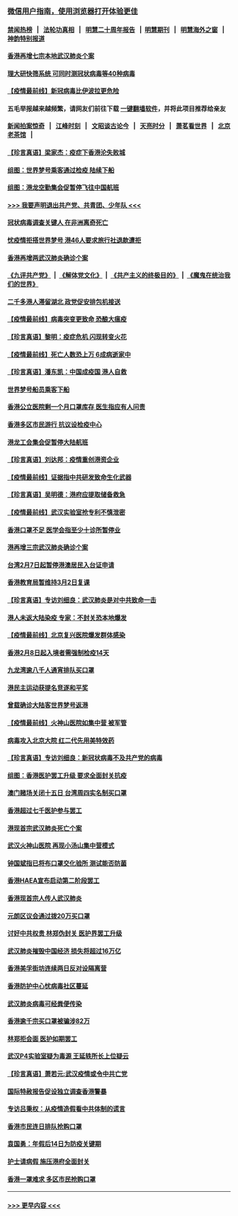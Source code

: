 ### [微信用户指南，使用浏览器打开体验更佳](https://github.com/gfw-breaker/banned-news1/blob/master/indexes/wechat-guide.md?t=0)
#### [禁闻热榜](热点新闻.md?t=0)  &nbsp;&nbsp;|&nbsp;&nbsp; [法轮功真相](https://github.com/gfw-breaker/truth/blob/master/README.md?t=0) &nbsp;&nbsp;|&nbsp;&nbsp; [明慧二十周年报告](https://github.com/gfw-breaker/mh-reports/blob/master/README.md?t=0) &nbsp;&nbsp;|&nbsp;&nbsp;[明慧期刊](https://github.com/gfw-breaker/mh-qikan) &nbsp;&nbsp;|&nbsp;&nbsp; [明慧海外之窗](https://github.com/gfw-breaker/mh-news/blob/master/README.md?t=0) &nbsp;&nbsp;|&nbsp;&nbsp; [神韵特别报道](https://github.com/gfw-breaker/mh-news/blob/master/shenyun.md?t=0)
#### [香港再增七宗本地武汉肺炎个案](../pages/nsc415/n11862405.md?t=02130355) 
#### [理大研快筛系统 可同时测冠状病毒等40种病毒](../pages/nsc415/n11862376.md?t=02130355) 
#### [【疫情最前线】新冠病毒比伊波拉更危险](../pages/nsc415/n11862199.md?t=02130355) 
#### 五毛举报越来越频繁，请网友们前往下载 [一键翻墙软件](https://github.com/gfw-breaker/ssr-accounts)，并将此项目推荐给亲友
#### [新闻拍案惊奇](https://github.com/gfw-breaker/banned-news1/blob/master/pages/link4.md) &nbsp;&nbsp;|&nbsp;&nbsp; [江峰时刻](https://github.com/gfw-breaker/banned-news1/blob/master/pages/link4.md) &nbsp;&nbsp;|&nbsp;&nbsp; [文昭谈古论今](https://github.com/gfw-breaker/banned-news1/blob/master/pages/link4.md) &nbsp;&nbsp;|&nbsp;&nbsp; [天亮时分](https://github.com/gfw-breaker/banned-news1/blob/master/pages/link4.md) &nbsp;&nbsp;|&nbsp;&nbsp; [萧茗看世界](https://github.com/gfw-breaker/banned-news1/blob/master/pages/link4.md) &nbsp;&nbsp;|&nbsp;&nbsp; [北京老茶馆](https://github.com/gfw-breaker/banned-news1/blob/master/pages/link4.md) &nbsp;&nbsp;|&nbsp;&nbsp; 
#### [【珍言真语】梁家杰：疫症下香港沦失败城](../pages/nsc415/n11861588.md?t=02130355) 
#### [组图：世界梦号乘客通过检疫 陆续下船](../pages/nsc415/n11858302.md?t=02130355) 
#### [组图：港龙空勤集会促暂停飞往中国航班](../pages/nsc415/n11858190.md?t=02130355) 
#### [>>> 我要声明退出共产党、共青团、少年队 <<<](https://github.com/begood0513/goodnews/blob/master/quit/letter.md) 
#### [冠状病毒调查关键人 在非洲离奇死亡](../pages/nsc415/n11859798.md?t=02130355) 
#### [忧疫情拒搭世界梦号 港46人要求旅行社退款遭拒](../pages/nsc415/n11859849.md?t=02130355) 
#### [香港再增两武汉肺炎确诊个案](../pages/nsc415/n11859833.md?t=02130355) 
#### [《九评共产党》](https://github.com/begood0513/9ping.md/blob/master/README.md) &nbsp;|&nbsp; [《解体党文化》](../../../../jtdwh.md/blob/master/README.md)  &nbsp;|&nbsp; [《共产主义的终极目的》](../../../../gczydzjmd.md/blob/master/README.md) &nbsp;|&nbsp; [《魔鬼在统治我们的世界》](../../../../mgztzwmdsj.md/blob/master/README.md) 
#### [二千多港人滞留湖北 政党促安排包机接送](../pages/nsc415/n11859831.md?t=02130355) 
#### [【疫情最前线】病毒突变更致命 恐酿大瘟疫](../pages/nsc415/n11859604.md?t=02130355) 
#### [【珍言真语】黎明：疫症危机 闪现转变火花](../pages/nsc415/n11859199.md?t=02130355) 
#### [【疫情最前线】死亡人数恐上万 6成病逝家中](../pages/nsc415/n11856687.md?t=02130355) 
#### [【珍言真语】潘东凯：中国成疫国 港人自救](../pages/nsc415/n11856962.md?t=02130355) 
#### [世界梦号船员乘客下船](../pages/nsc415/n11856883.md?t=02130355) 
#### [香港公立医院剩一个月口罩库存 医生指应有人问责](../pages/nsc415/n11856875.md?t=02130355) 
#### [香港多区市民游行 抗议设检疫中心](../pages/nsc415/n11856866.md?t=02130355) 
#### [港龙工会集会促暂停大陆航班](../pages/nsc415/n11856840.md?t=02130355) 
#### [【珍言真语】刘达邦：疫情重创港资企业](../pages/nsc415/n11854274.md?t=02130355) 
#### [【疫情最前线】证据指中共研发致命生化武器](../pages/nsc415/n11853087.md?t=02130355) 
#### [【珍言真语】吴明德：港府应提取储备救急](../pages/nsc415/n11852734.md?t=02130355) 
#### [【疫情最前线】武汉实验室抢专利不慎泄密](../pages/nsc415/n11850310.md?t=02130355) 
#### [香港口罩不足 医学会指至少十诊所暂停业](../pages/nsc415/n11850301.md?t=02130355) 
#### [港再增三宗武汉肺炎确诊个案](../pages/nsc415/n11850328.md?t=02130355) 
#### [台湾2月7日起暂停港澳居民入台证申请](../pages/nsc415/n11850304.md?t=02130355) 
#### [香港教育局暂维持3月2日复课](../pages/nsc415/n11850260.md?t=02130355) 
#### [【珍言真语】专访刘细良：武汉肺炎是对中共致命一击](../pages/nsc415/n11849934.md?t=02130355) 
#### [港人未返大陆染疫 专家：不封关恐本地爆发](../pages/nsc415/n11848021.md?t=02130355) 
#### [【疫情最前线】北京复兴医院爆发群体感染](../pages/nsc415/n11847626.md?t=02130355) 
#### [香港2月8日起入境者需强制检疫14天](../pages/nsc415/n11847658.md?t=02130355) 
#### [九龙湾逾八千人通宵排队买口罩](../pages/nsc415/n11847647.md?t=02130355) 
#### [港民主运动获提名竞逐和平奖](../pages/nsc415/n11847633.md?t=02130355) 
#### [曾载确诊大陆客世界梦号返港](../pages/nsc415/n11847608.md?t=02130355) 
#### [【疫情最前线】火神山医院如集中营 被军管](../pages/nsc415/n11847524.md?t=02130355) 
#### [病毒攻入北京大院 红二代先用美特效药](../pages/nsc415/n11847427.md?t=02130355) 
#### [【珍言真语】专访刘细良：新冠状病毒不及共产党的病毒](../pages/nsc415/n11847164.md?t=02130355) 
#### [组图：香港医护罢工升级 要求全面封关抗疫](../pages/nsc415/n11844107.md?t=02130355) 
#### [澳门赌场关闭十五日 台湾周四实名制买口罩](../pages/nsc415/n11845083.md?t=02130355) 
#### [香港超过七千医护参与罢工](../pages/nsc415/n11845051.md?t=02130355) 
#### [港现首宗武汉肺炎死亡个案](../pages/nsc415/n11844998.md?t=02130355) 
#### [武汉火神山医院 再现小汤山集中营模式](../pages/nsc415/n11844763.md?t=02130355) 
#### [钟国斌指已将布口罩交化验所 测试能否防菌](../pages/nsc415/n11842783.md?t=02130355) 
#### [香港HAEA宣布启动第二阶段罢工](../pages/nsc415/n11842723.md?t=02130355) 
#### [香港现首宗人传人武汉肺炎](../pages/nsc415/n11842766.md?t=02130355) 
#### [元朗区议会通过拨20万买口罩](../pages/nsc415/n11842754.md?t=02130355) 
#### [讨好中共权贵 林郑伪封关 医护界罢工升级](../pages/nsc415/n11842359.md?t=02130355) 
#### [武汉肺炎摧毁中国经济 损失将超过16万亿](../pages/nsc415/n11839723.md?t=02130355) 
#### [香港美孚街坊连续两日反对设隔离营](../pages/nsc415/n11839962.md?t=02130355) 
#### [香港防护中心忧病毒社区蔓延](../pages/nsc415/n11839933.md?t=02130355) 
#### [武汉肺炎病毒可经粪便传染](../pages/nsc415/n11839939.md?t=02130355) 
#### [香港逾千宗买口罩被骗涉82万](../pages/nsc415/n11839914.md?t=02130355) 
#### [林郑拒会面 医护如期罢工](../pages/nsc415/n11839892.md?t=02130355) 
#### [武汉P4实验室疑为毒源 王延轶所长上位疑云](../pages/nsc415/n11835543.md?t=02130355) 
#### [【珍言真语】萧若元:武汉疫情或令中共亡党](../pages/nsc415/n11829394.md?t=02130355) 
#### [国际特赦报告促设独立调查香港警暴](../pages/nsc415/n11833845.md?t=02130355) 
#### [专访吕秉权：从疫情造假看中共体制的谎言](../pages/nsc415/n11833813.md?t=02130355) 
#### [香港市民连日排队抢购口罩](../pages/nsc415/n11833794.md?t=02130355) 
#### [袁国勇：年假后14日为防疫关键期](../pages/nsc415/n11831088.md?t=02130355) 
#### [护士请病假 施压港府全面封关](../pages/nsc415/n11831030.md?t=02130355) 
#### [香港一罩难求 多区市民抢购口罩](../pages/nsc415/n11831002.md?t=02130355) 

----
#### [ >>> 更早内容 <<< ](../indexes/nsc415-earlier.md)
